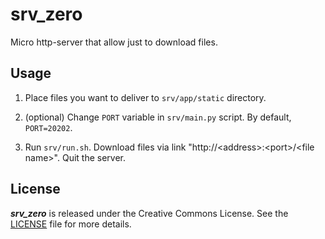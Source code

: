 # srv_zero

Micro http-server that allow just to download files.

## Usage

1. Place files you want to deliver to `srv/app/static` directory.

2. (optional) Change `PORT` variable in `srv/main.py` script. By default,
`PORT=20202`.

3. Run `srv/run.sh`. Download files via link
"http://\<address>:\<port>/\<file name>". Quit the server.

## License

***srv_zero*** is released under the Creative Commons License. See the
[LICENSE](https://github.com/fostroll/srv_zero/blob/master/LICENSE) file for
more details.
